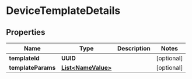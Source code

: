 

# DeviceTemplateDetails


## Properties

Name | Type | Description | Notes
------------ | ------------- | ------------- | -------------
**templateId** | **UUID** |  |  [optional]
**templateParams** | [**List&lt;NameValue&gt;**](NameValue.md) |  |  [optional]



